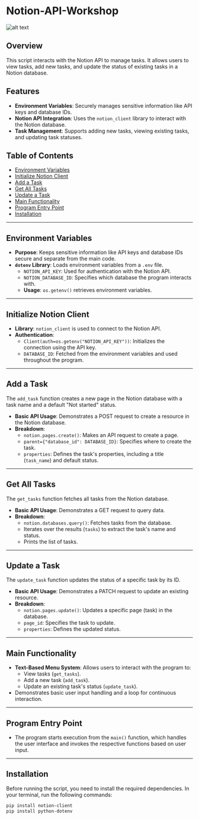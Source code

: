 # Notion-API-Workshop
![alt text](https://www.daily.co/blog/content/images/2021/08/Part-3-Directory-Image@2x.png)

## Overview
This script interacts with the Notion API to manage tasks. It allows users to view tasks, add new tasks, and update the status of existing tasks in a Notion database.

## Features
- **Environment Variables**: Securely manages sensitive information like API keys and database IDs.
- **Notion API Integration**: Uses the `notion_client` library to interact with the Notion database.
- **Task Management**: Supports adding new tasks, viewing existing tasks, and updating task statuses.

## Table of Contents
- [Environment Variables](#environment-variables)
- [Initialize Notion Client](#initialize-notion-client)
- [Add a Task](#add-a-task)
- [Get All Tasks](#get-all-tasks)
- [Update a Task](#update-a-task)
- [Main Functionality](#main-functionality)
- [Program Entry Point](#program-entry-point)
- [Installation](#installation)

---

## Environment Variables
- **Purpose**: Keeps sensitive information like API keys and database IDs secure and separate from the main code.
- **`dotenv` Library**: Loads environment variables from a `.env` file.
    - `NOTION_API_KEY`: Used for authentication with the Notion API.
    - `NOTION_DATABASE_ID`: Specifies which database the program interacts with.
    - **Usage**: `os.getenv()` retrieves environment variables.

---

## Initialize Notion Client
- **Library**: `notion_client` is used to connect to the Notion API.
- **Authentication**: 
    - `Client(auth=os.getenv("NOTION_API_KEY"))`: Initializes the connection using the API key.
    - `DATABASE_ID`: Fetched from the environment variables and used throughout the program.

---

## Add a Task
The `add_task` function creates a new page in the Notion database with a task name and a default "Not started" status.
- **Basic API Usage**: Demonstrates a POST request to create a resource in the Notion database.
- **Breakdown**:
    - `notion.pages.create()`: Makes an API request to create a page.
    - `parent={"database_id": DATABASE_ID}`: Specifies where to create the task.
    - `properties`: Defines the task's properties, including a title (`task_name`) and default status.

---

## Get All Tasks
The `get_tasks` function fetches all tasks from the Notion database.
- **Basic API Usage**: Demonstrates a GET request to query data.
- **Breakdown**:
    - `notion.databases.query()`: Fetches tasks from the database.
    - Iterates over the results (`tasks`) to extract the task's name and status.
    - Prints the list of tasks.

---

## Update a Task
The `update_task` function updates the status of a specific task by its ID.
- **Basic API Usage**: Demonstrates a PATCH request to update an existing resource.
- **Breakdown**:
    - `notion.pages.update()`: Updates a specific page (task) in the database.
    - `page_id`: Specifies the task to update.
    - `properties`: Defines the updated status.

---

## Main Functionality
- **Text-Based Menu System**: Allows users to interact with the program to:
    - View tasks (`get_tasks`).
    - Add a new task (`add_task`).
    - Update an existing task's status (`update_task`).
- Demonstrates basic user input handling and a loop for continuous interaction.

---

## Program Entry Point
- The program starts execution from the `main()` function, which handles the user interface and invokes the respective functions based on user input.

---

## Installation
Before running the script, you need to install the required dependencies. In your terminal, run the following commands:

```bash
pip install notion-client
pip install python-dotenv
